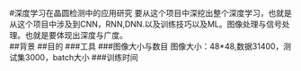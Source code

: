 #深度学习在晶圆检测中的应用研究
要从这个项目中深挖出整个深度学习，也就是从这个项目中涉及到CNN，RNN,DNN.以及训练技巧以及ML。图像处理与信号处理。也就是要体现出深度与广度。  
##背景
##目的
###工具
###图像大小与数目
图像大小：48*48,数据31400，测试集3000，batch大小
###训练时间
